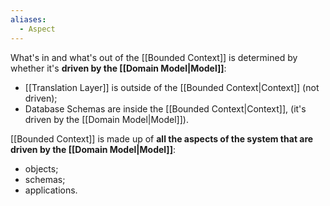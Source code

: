 ```yaml
---
aliases:
  - Aspect
---
```

What's in and what's out of the [[Bounded Context]] is determined by whether it's **driven by the [[Domain Model|Model]]**:
- [[Translation Layer]] is outside of the [[Bounded Context|Context]] (not driven);
- Database Schemas are inside the [[Bounded Context|Context]], (it's driven by the [[Domain Model|Model]]).

[[Bounded Context]] is made up of **all the aspects of the system that are driven by the [[Domain Model|Model]]**:
- objects;
- schemas;
- applications.
